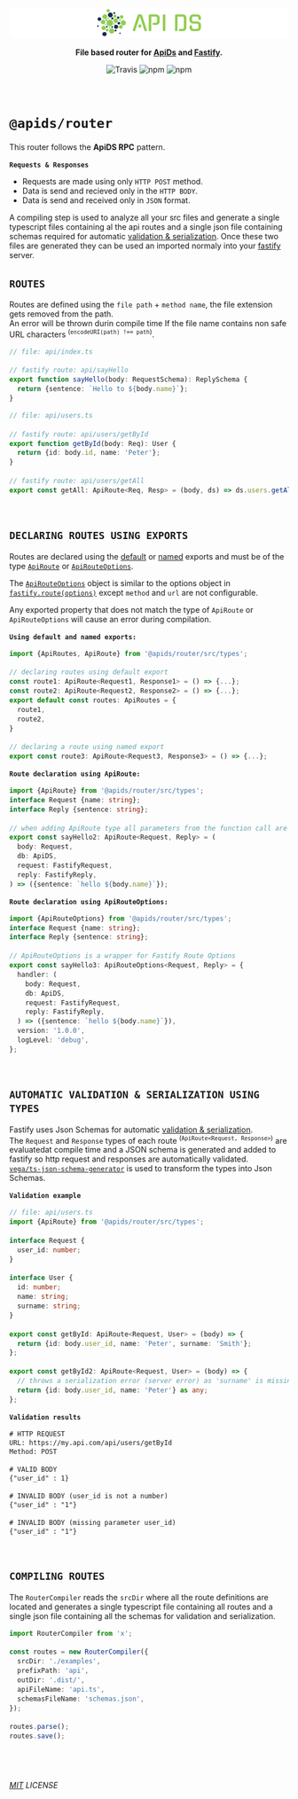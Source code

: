 <p align="center">
  <img alt='API DS, The APi Dashboard' width="" src='../../assets/public/bannerx90.png?raw=true'>
</p>
<p align="center">
  <strong>File based router for
    <a href='../..' >ApiDs</a> and
    <a href='https://www.fastify.io/' target='_blank'>Fastify</a>.
  </strong>
</p>
<p align=center>
  <img src="https://img.shields.io/travis/apids/apids.svg?style=flat-square&maxAge=86400" alt="Travis" style="max-width:100%;">
  <img src="https://img.shields.io/badge/code_style-prettier-ff69b4.svg?style=flat-square&maxAge=99999999" alt="npm"  style="max-width:100%;">
  <img src="https://img.shields.io/badge/license-MIT-97ca00.svg?style=flat-square&maxAge=99999999" alt="npm"  style="max-width:100%;">
</p>

&nbsp;&nbsp;&nbsp;&nbsp;

# `@apids/router`

This router follows the **ApiDS RPC** pattern.

**`Requests & Responses`**

- Requests are made using only `HTTP POST` method.
- Data is send and recieved only in the `HTTP BODY`.
- Data is send and received only in `JSON` format.

A compiling step is used to analyze all your src files and generate a single typescript files containing al the api routes and a single json file containing schemas required for automatic [validation & serialization](https://www.fastify.io/docs/latest/Validation-and-Serialization/).
Once these two files are generated they can be used an imported normaly into your [fastify](https://www.fastify.io/) server.

## `ROUTES`

Routes are defined using the `file path` + `method name`, the file extension gets removed from the path.  
An error will be thrown durin compile time If the file name contains non safe URL characters <sup>(`encodeURI(path) !== path`)</sup>.

```ts
// file: api/index.ts

// fastify route: api/sayHello
export function sayHello(body: RequestSchema): ReplySchema {
  return {sentence: `Hello to ${body.name}`};
}
```

```ts
// file: api/users.ts

// fastify route: api/users/getById
export function getById(body: Req): User {
  return {id: body.id, name: 'Peter'};
}

// fastify route: api/users/getAll
export const getAll: ApiRoute<Req, Resp> = (body, ds) => ds.users.getAll();
```

&nbsp;&nbsp;&nbsp;&nbsp;

## `DECLARING ROUTES USING EXPORTS`

Routes are declared using the [default](https://www.typescriptlang.org/docs/handbook/modules.html#default-exports) or [named](https://www.typescriptlang.org/docs/handbook/modules.html#export) exports and must be of the type [`ApiRoute`](./src/types.ts) or [`ApiRouteOptions`](./src/types.ts).  

The [`ApiRouteOptions`](./src/types.ts) object is similar to the options object in [`fastify.route(options)`](https://www.fastify.io/docs/latest/Routes/#options) except `method` and `url` are not configurable.    

Any exported property that does not match the type of `ApiRoute` or `ApiRouteOptions` will cause an error during compilation.

**`Using default and named exports:`**
```js
import {ApiRoutes, ApiRoute} from '@apids/router/src/types';

// declaring routes using default export
const route1: ApiRoute<Request1, Response1> = () => {...};
const route2: ApiRoute<Request2, Response2> = () => {...};
export default const routes: ApiRoutes = {
  route1,
  route2,
}

// declaring a route using named export
export const route3: ApiRoute<Request3, Response3> = () => {...};
```

**`Route declaration using ApiRoute:`**

```ts
import {ApiRoute} from '@apids/router/src/types';
interface Request {name: string};
interface Reply {sentence: string};

// when adding ApiRoute type all parameters from the function call are automatically infered by typesctipt
export const sayHello2: ApiRoute<Request, Reply> = (
  body: Request,
  db: ApiDS,
  request: FastifyRequest,
  reply: FastifyReply,
) => ({sentence: `hello ${body.name}`});
```

**`Route declaration using ApiRouteOptions:`**

```ts
import {ApiRouteOptions} from '@apids/router/src/types';
interface Request {name: string};
interface Reply {sentence: string};

// ApiRouteOptions is a wrapper for Fastify Route Options
export const sayHello3: ApiRouteOptions<Request, Reply> = {
  handler: (
    body: Request,
    db: ApiDS,
    request: FastifyRequest,
    reply: FastifyReply,
  ) => ({sentence: `hello ${body.name}`}),
  version: '1.0.0',
  logLevel: 'debug',
};
```

&nbsp;&nbsp;&nbsp;&nbsp;

## `AUTOMATIC VALIDATION & SERIALIZATION USING TYPES`

Fastify uses Json Schemas for automatic [validation & serialization](https://www.fastify.io/docs/latest/Validation-and-Serialization/).  
The `Request` and `Response` types of each route <sup>(`ApiRoute<Request, Response>`)</sup> are evaluatedat compile time and a JSON schema is generated and added to fastify so http request and responses are automatically validated.  
[`vega/ts-json-schema-generator`](https://github.com/vega/ts-json-schema-generator) is used to transform the types into Json Schemas.

**`Validation example`**

```ts
// file: api/users.ts
import {ApiRoute} from '@apids/router/src/types';

interface Request {
  user_id: number;
}

interface User {
  id: number;
  name: string;
  surname: string;
}

export const getById: ApiRoute<Request, User> = (body) => {
  return {id: body.user_id, name: 'Peter', surname: 'Smith'};
};

export const getById2: ApiRoute<Request, User> = (body) => {
  // throws a serialization error (server error) as 'surname' is missing
  return {id: body.user_id, name: 'Peter'} as any;
};
```

**`Validation results`**

```http
# HTTP REQUEST
URL: https://my.api.com/api/users/getById
Method: POST

# VALID BODY
{"user_id" : 1}

# INVALID BODY (user_id is not a number)
{"user_id" : "1"}

# INVALID BODY (missing parameter user_id)
{"user_id" : "1"}
```

&nbsp;&nbsp;&nbsp;&nbsp;

## `COMPILING ROUTES`

The `RouterCompiler` reads the `srcDir` where all the route definitions are located and generates a single typescript file containing all routes and a single json file containing all the schemas for validation and serialization.

```ts
import RouterCompiler from 'x';

const routes = new RouterCompiler({
  srcDir: './examples',
  prefixPath: 'api',
  outDir: '.dist/',
  apiFileName: 'api.ts',
  schemasFileName: 'schemas.json',
});

routes.parse();
routes.save();
```

## &nbsp;

_[MIT](../../LICENSE) LICENSE_
